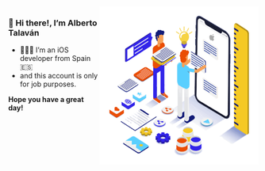  <img align="right" alt="pic flown away..." src="/Assets/ios-development.png" width="320" height="320" />
 
 ### 👋 Hi there!, I’m Alberto Talaván

- 👨🏼‍💻 I’m an iOS developer from Spain 🇪🇸
- and this account is only for job purposes.

<div> </div>
<div> </div>
<div> </div>
<div> </div>
<div> </div>

**Hope you have a great day!**

<!---
AlbertoTalavan-job/AlbertoTalavan-job is a ✨ special ✨ repository because its `README.md` (this file) appears on your GitHub profile.
You can click the Preview link to take a look at your changes.
--->
